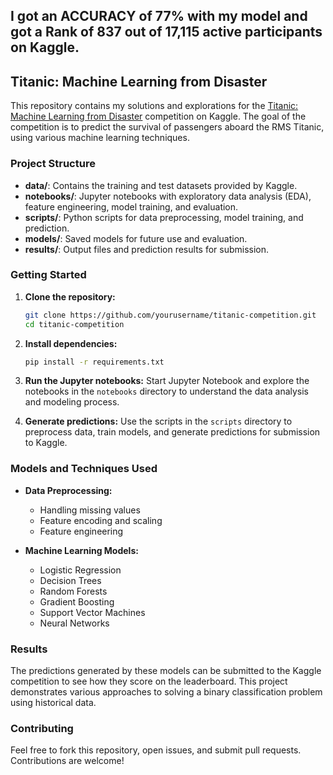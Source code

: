 ## I got an ACCURACY of 77% with my model and got a Rank of 837 out of 17,115 active participants on Kaggle.

## Titanic: Machine Learning from Disaster

This repository contains my solutions and explorations for the [Titanic: Machine Learning from Disaster](https://www.kaggle.com/c/titanic) competition on Kaggle. The goal of the competition is to predict the survival of passengers aboard the RMS Titanic, using various machine learning techniques.

### Project Structure

- **data/**: Contains the training and test datasets provided by Kaggle.
- **notebooks/**: Jupyter notebooks with exploratory data analysis (EDA), feature engineering, model training, and evaluation.
- **scripts/**: Python scripts for data preprocessing, model training, and prediction.
- **models/**: Saved models for future use and evaluation.
- **results/**: Output files and prediction results for submission.

### Getting Started

1. **Clone the repository:**
   ```bash
   git clone https://github.com/yourusername/titanic-competition.git
   cd titanic-competition
   ```

2. **Install dependencies:**
   ```bash
   pip install -r requirements.txt
   ```

3. **Run the Jupyter notebooks:**
   Start Jupyter Notebook and explore the notebooks in the `notebooks` directory to understand the data analysis and modeling process.

4. **Generate predictions:**
   Use the scripts in the `scripts` directory to preprocess data, train models, and generate predictions for submission to Kaggle.

### Models and Techniques Used

- **Data Preprocessing:**
  - Handling missing values
  - Feature encoding and scaling
  - Feature engineering

- **Machine Learning Models:**
  - Logistic Regression
  - Decision Trees
  - Random Forests
  - Gradient Boosting
  - Support Vector Machines
  - Neural Networks

### Results

The predictions generated by these models can be submitted to the Kaggle competition to see how they score on the leaderboard. This project demonstrates various approaches to solving a binary classification problem using historical data.

### Contributing

Feel free to fork this repository, open issues, and submit pull requests. Contributions are welcome!
